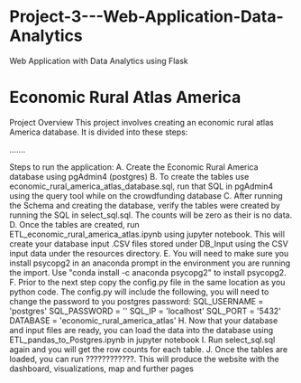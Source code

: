 # Project-3---Web-Application-Data-Analytics
Web Application with Data Analytics using Flask

# Economic Rural Atlas America
Project Overview
This project involves creating an economic rural atlas America database. It is divided into these steps:

.......

Steps to run the application:
    A. Create the Economic Rural America database using pgAdmin4 (postgres)
    B. To create the tables use economic_rural_america_atlas_database.sql, run that SQL in pgAdmin4 using the query tool while on the crowdfunding database
    C. After running the Schema and creating the database, verify the tables were created by running the SQL in select_sql.sql.  The counts will be zero as their is no data.
    D. Once the tables are created, run ETL_economic_rural_america_atlas.ipynb using jupyter notebook.  This will create your database input .CSV files stored  under DB_Input using the CSV input data under the resources directory.
    E. You will need to make sure you install psycopg2 in an anaconda prompt in the environment you are running the import.  Use "conda install -c anaconda psycopg2" to install psycopg2.
    F. Prior to the next step copy the config.py file in the same location as you python code. The config.py will include the following, you will need to change the password to you postgres password:
        SQL_USERNAME = 'postgres'
        SQL_PASSWORD = '<YOUR PASSWORD>'
        SQL_IP = 'localhost'
        SQL_PORT = '5432'
        DATABASE = 'economic_rural_america_atlas'
    H. Now that your database and input files are ready, you can load the data into the database using ETL_pandas_to_Postgres.ipynb in jupyter notebook
    I. Run select_sql.sql again and you will get the row counts for each table.
    J. Once the tables are loaded, you can run ????????????.  This will produce the website with the dashboard, visualizations, map and further pages
